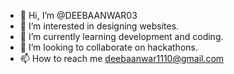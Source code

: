 - 👋 Hi, I’m @DEEBAANWAR03
- 👀 I’m interested in designing websites.
- 🌱 I’m currently learning development and coding.
- 💞️ I’m looking to collaborate on hackathons.
- 📫 How to reach me deebaanwar1110@gmail.com

<!---
DEEBAANWAR03/DEEBAANWAR03 is a ✨ special ✨ repository because its `README.md` (this file) appears on your GitHub profile.
You can click the Preview link to take a look at your changes.
--->
